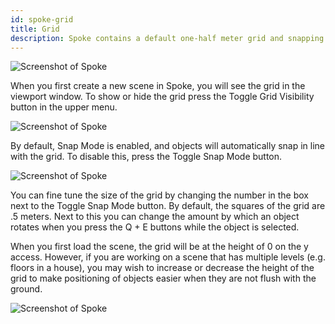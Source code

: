 ```yaml
---
id: spoke-grid
title: Grid
description: Spoke contains a default one-half meter grid and snapping to that grid. Those settings can be changed.
---
```


![Screenshot of Spoke](img/spoke-grid.png)

When you first create a new scene in Spoke, you will see the grid in the viewport window. To show or hide the grid press the Toggle Grid Visibility button in the upper menu. 

![Screenshot of Spoke](img/spoke-grid-toggle.png)

By default, Snap Mode is enabled, and objects will automatically snap in line with the grid. To disable this, press the Toggle Snap Mode button. 


![Screenshot of Spoke](img/spoke-snap-toggle.png)

You can fine tune the size of the grid by changing the number in the box next to the Toggle Snap Mode button. By default, the squares of the grid are .5 meters. Next to this you can change the amount by which an object rotates when you press the Q + E buttons while the object is selected. 

When you first load the scene, the grid will be at the height of 0 on the y access. However, if you are working on a scene that has multiple levels (e.g. floors in a house), you may wish to increase or decrease the height of the grid to make positioning of objects easier when they are not flush with the ground. 

![Screenshot of Spoke](img/spoke-increment-grid-height.png)
